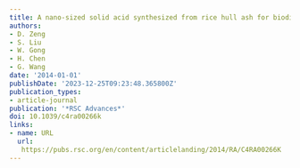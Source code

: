 ```yaml
---
title: A nano-sized solid acid synthesized from rice hull ash for biodiesel production
authors:
- D. Zeng
- S. Liu
- W. Gong
- H. Chen
- G. Wang
date: '2014-01-01'
publishDate: '2023-12-25T09:23:48.365800Z'
publication_types:
- article-journal
publication: '*RSC Advances*'
doi: 10.1039/c4ra00266k
links:
- name: URL
  url: 
   https://pubs.rsc.org/en/content/articlelanding/2014/RA/C4RA00266K
---
```

